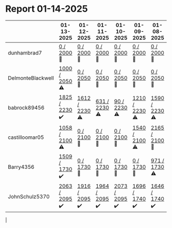 # Report 01-14-2025
| | 01-13-2025 | 01-12-2025 | 01-11-2025 | 01-10-2025 | 01-09-2025 | 01-08-2025 | 01-07-2025 |
| --- | --- | --- | --- | --- | --- | --- | --- |
| dunhambrad7 | [0 / 2000](https://www.myfitnesspal.com/food/diary/dunhambrad7?date=2025-01-13) :no_entry_sign: | [0 / 2000](https://www.myfitnesspal.com/food/diary/dunhambrad7?date=2025-01-12) :no_entry_sign: | [0 / 2000](https://www.myfitnesspal.com/food/diary/dunhambrad7?date=2025-01-11) :no_entry_sign: | [0 / 2000](https://www.myfitnesspal.com/food/diary/dunhambrad7?date=2025-01-10) :no_entry_sign: | [0 / 2000](https://www.myfitnesspal.com/food/diary/dunhambrad7?date=2025-01-09) :no_entry_sign: | [0 / 2000](https://www.myfitnesspal.com/food/diary/dunhambrad7?date=2025-01-08) :no_entry_sign: | [0 / 2000](https://www.myfitnesspal.com/food/diary/dunhambrad7?date=2025-01-07) :no_entry_sign: |
| DelmonteBlackwell | [1000 / 2050](https://www.myfitnesspal.com/food/diary/DelmonteBlackwell?date=2025-01-13) :warning: | [0 / 2050](https://www.myfitnesspal.com/food/diary/DelmonteBlackwell?date=2025-01-12) :no_entry_sign: | [0 / 2050](https://www.myfitnesspal.com/food/diary/DelmonteBlackwell?date=2025-01-11) :no_entry_sign: | [0 / 2050](https://www.myfitnesspal.com/food/diary/DelmonteBlackwell?date=2025-01-10) :no_entry_sign: | [0 / 2050](https://www.myfitnesspal.com/food/diary/DelmonteBlackwell?date=2025-01-09) :no_entry_sign: | [0 / 2050](https://www.myfitnesspal.com/food/diary/DelmonteBlackwell?date=2025-01-08) :no_entry_sign: | [1888 / 2050](https://www.myfitnesspal.com/food/diary/DelmonteBlackwell?date=2025-01-07) :heavy_check_mark: |
| babrock89456 | [1825 / 2230](https://www.myfitnesspal.com/food/diary/babrock89456?date=2025-01-13) :heavy_check_mark: | [1612 / 2230](https://www.myfitnesspal.com/food/diary/babrock89456?date=2025-01-12) :warning: | [631 / 2230](https://www.myfitnesspal.com/food/diary/babrock89456?date=2025-01-11) :warning: | [90 / 2230](https://www.myfitnesspal.com/food/diary/babrock89456?date=2025-01-10) :warning: | [1210 / 2230](https://www.myfitnesspal.com/food/diary/babrock89456?date=2025-01-09) :warning: | [1590 / 2230](https://www.myfitnesspal.com/food/diary/babrock89456?date=2025-01-08) :warning: | [1468 / 2230](https://www.myfitnesspal.com/food/diary/babrock89456?date=2025-01-07) :warning: |
| castilloomar05 | [1058 / 2100](https://www.myfitnesspal.com/food/diary/castilloomar05?date=2025-01-13) :warning: | [0 / 2100](https://www.myfitnesspal.com/food/diary/castilloomar05?date=2025-01-12) :no_entry_sign: | [0 / 2100](https://www.myfitnesspal.com/food/diary/castilloomar05?date=2025-01-11) :no_entry_sign: | [0 / 2100](https://www.myfitnesspal.com/food/diary/castilloomar05?date=2025-01-10) :no_entry_sign: | [1540 / 2100](https://www.myfitnesspal.com/food/diary/castilloomar05?date=2025-01-09) :warning: | [2165 / 2100](https://www.myfitnesspal.com/food/diary/castilloomar05?date=2025-01-08) :no_entry_sign: | [1743 / 2100](https://www.myfitnesspal.com/food/diary/castilloomar05?date=2025-01-07) :heavy_check_mark: |
| Barry4356 | [1509 / 1730](https://www.myfitnesspal.com/food/diary/Barry4356?date=2025-01-13) :heavy_check_mark: | [0 / 1730](https://www.myfitnesspal.com/food/diary/Barry4356?date=2025-01-12) :no_entry_sign: | [0 / 1730](https://www.myfitnesspal.com/food/diary/Barry4356?date=2025-01-11) :no_entry_sign: | [0 / 1730](https://www.myfitnesspal.com/food/diary/Barry4356?date=2025-01-10) :no_entry_sign: | [0 / 1730](https://www.myfitnesspal.com/food/diary/Barry4356?date=2025-01-09) :no_entry_sign: | [971 / 1730](https://www.myfitnesspal.com/food/diary/Barry4356?date=2025-01-08) :warning: | [1279 / 1730](https://www.myfitnesspal.com/food/diary/Barry4356?date=2025-01-07) :warning: |
| JohnSchulz5370 | [2063 / 2095](https://www.myfitnesspal.com/food/diary/JohnSchulz5370?date=2025-01-13) :heavy_check_mark: | [1916 / 2095](https://www.myfitnesspal.com/food/diary/JohnSchulz5370?date=2025-01-12) :heavy_check_mark: | [1964 / 2095](https://www.myfitnesspal.com/food/diary/JohnSchulz5370?date=2025-01-11) :heavy_check_mark: | [2073 / 2095](https://www.myfitnesspal.com/food/diary/JohnSchulz5370?date=2025-01-10) :heavy_check_mark: | [1696 / 1740](https://www.myfitnesspal.com/food/diary/JohnSchulz5370?date=2025-01-09) :heavy_check_mark: | [1646 / 1740](https://www.myfitnesspal.com/food/diary/JohnSchulz5370?date=2025-01-08) :heavy_check_mark: | [1673 / 1740](https://www.myfitnesspal.com/food/diary/JohnSchulz5370?date=2025-01-07) :heavy_check_mark: |
|